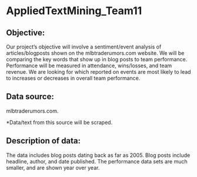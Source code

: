 # AppliedTextMining_Team11

## Objective:
Our project’s objective will involve a sentiment/event analysis of articles/blogposts shown on the mlbtraderumors.com website.  We will be comparing the key words that show up in blog posts to team performance.  Performance will be measured in attendance, wins/losses, and team revenue.  We are looking for which reported on events are most likely to lead to increases or decreases in overall team performance.

## Data source:
mlbtraderumors.com. 

*Data/text from this source will be scraped.

## Description of data: 
The data includes blog posts dating back as far as 2005.  Blog posts include headline, author, and date published.  The performance data sets are much smaller, and are shown year over year.
